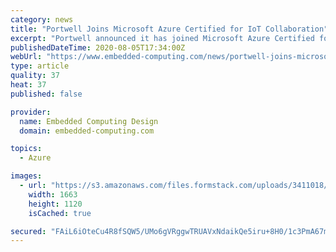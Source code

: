 ```yaml
---
category: news
title: "Portwell Joins Microsoft Azure Certified for IoT Collaboration"
excerpt: "Portwell announced it has joined Microsoft Azure Certified for Internet of Things (IoT), assisting customers to get solutions running with pre-tested and verified hardware and software."
publishedDateTime: 2020-08-05T17:34:00Z
webUrl: "https://www.embedded-computing.com/news/portwell-joins-microsoft-azure-certified-for-iot-collaboration"
type: article
quality: 37
heat: 37
published: false

provider:
  name: Embedded Computing Design
  domain: embedded-computing.com

topics:
  - Azure

images:
  - url: "https://s3.amazonaws.com/files.formstack.com/uploads/3411018/76219803/641625953/76219803_portwell_collaborates_microsoft_azure.jpg"
    width: 1663
    height: 1120
    isCached: true

secured: "FAiL6iOteCu4R8fSQW5/UMo6gVRggwTRUAVxNdaikQe5iru+8H0/1c3PmA67mZSiqlp7C6Tdn0O+GjtWb7Vo8WUf4C1f/3UDvqVEJTeBBCsmk//2ufKZic/GAAJdDb49S2hDCP6JdkvkWmw/EAuR1rAeHa3LFRNfFp5eXdJ6qklTwPIKZSsXODUJKypiBF73gA8qiQz+8+C7umlJhnF+koSNcQtbJfFmyzhcKPYMISjivMfBu8r71EpzEuYoT2Bq3xPsxMGdX/KMBXhd6sS8fIz84xBzofFfTr9qV8zg7i08Uc5mUtQzBW3JUYkm0W7+6MzWHqvQY0d2rfOoVWxBWw==;jiv8KF/KCFKGorO+finCMA=="
---
```


